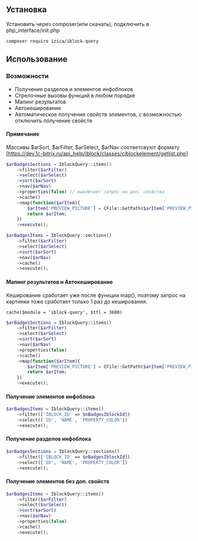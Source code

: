## Установка
Установить через composer(или скачать), подключить в php_interface/init.php
```
composer require izica/iblock-query
```

## Использование

### Возможности
* Получение разделов и элементов инфоблоков
* Стрелочные вызовы функций в любом порядке
* Мапинг результатов
* Автокеширование
* Автоматическое получение свойств элементов, с возможностью отключить получение свойств

#### Примечание
Массивы $arSort, $arFilter, $arSelect, $arNav соответсвуют формату [https://dev.1c-bitrix.ru/api_help/iblock/classes/ciblockelement/getlist.php]

```php
$arBadgesSections = IblockQuery::items()
    ->filter($arFilter)
    ->select($arSelect)
    ->sort($arSort)
    ->nav($arNav)
    ->properties(false) // выключает запрос на доп. свойства
    ->cache()
    ->map(function($arItem){
        $arItem['PREVIEW_PICTURE'] = CFile::GetPath($arItem['PREVIEW_PICTURE']);
        return $arItem;
    })
    ->execute();

$arBadgesItems = IblockQuery::sections()
    ->filter($arFilter)
    ->select($arSelect)
    ->sort($arSort)
    ->nav($arNav)
    ->cache()
    ->execute();
```

#### Мапинг результатов и Автокеширование
Кеширование сработает уже после функции map(), поэтому запрос на картинки тоже сработает только 1 раз до кеширования.

`cache($module = 'iblock-query', $ttl = 3600)`

```php
$arBadgesSections = IblockQuery::items()
    ->filter($arFilter)
    ->select($arSelect)
    ->sort($arSort)
    ->nav($arNav)
    ->properties(false)
    ->cache()
    ->map(function($arItem){
        $arItem['PREVIEW_PICTURE'] = CFile::GetPath($arItem['PREVIEW_PICTURE']);
        return $arItem;
    })
    ->execute();
```

#### Получение элементов инфоблока
```php
$arBadgesItems = IblockQuery::items()
    ->filter(['IBLOCK_ID' => $nBadgesIblockId])
    ->select(['ID', 'NAME', 'PROPERTY_COLOR'])
    ->execute();
```

#### Получение разделов инфоблока
```php
$arBadgesSections = IblockQuery::sections()
    ->filter(['IBLOCK_ID' => $nBadgesIblockId])
    ->select(['ID', 'NAME', 'PROPERTY_COLOR'])
    ->execute();
```


#### Получение элементов без доп. свойств
```php
$arBadgesItems = IblockQuery::items()
    ->filter($arFilter)
    ->select($arSelect)
    ->sort($arSort)
    ->nav($arNav)
    ->properties(false)
    ->cache()
    ->execute();
```
